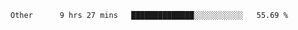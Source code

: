 <!--START_SECTION:waka-->

```text
Other      9 hrs 27 mins   ██████████████░░░░░░░░░░░   55.69 %
```

<!--END_SECTION:waka-->
